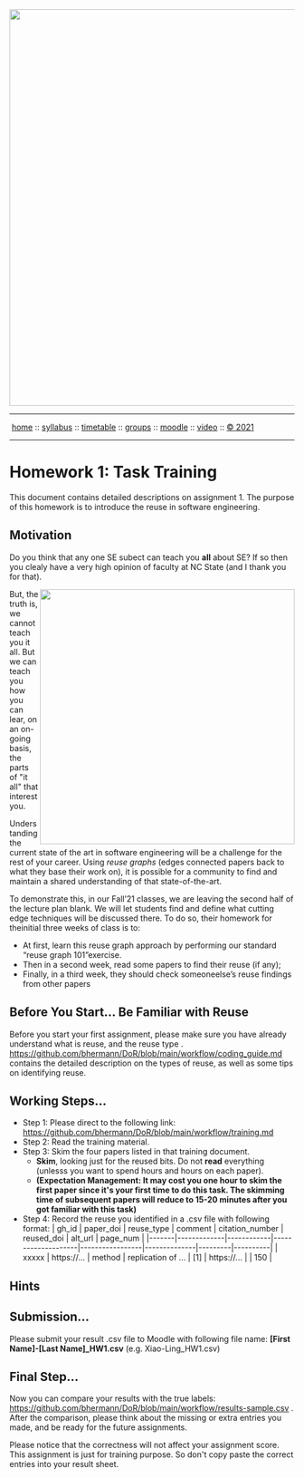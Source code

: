 <a name=top>
<a href="http://tiny.cc/se21"><img  width=700
  src="https://raw.githubusercontent.com/txt/se21/master/docs/img/femse.png"></a>
<hr>
<p>
&nbsp;<a href="https://tiny.cc/se21">home</a> ::
<a href="https://github.com/txt/se21/blob/master/docs/syllabus.md#top">syllabus</a> ::
<a href="https://github.com/txt/se21/blob/master/docs/syllabus.md#timetable">timetable</a> ::
<a href="https://docs.google.com/spreadsheets/d/1KKskduN7m1R3WYhQTLyWJgxkAvrp2UV-LEu5JWN26xo/edit#gid=0">groups</a> ::
<a href="https://moodle-courses2122.wolfware.ncsu.edu/course/view.php?id=3211">moodle</a> ::
<a href="https://ncsu.hosted.panopto.com/Panopto/Pages/Sessions/List.aspx#folderID=a5998f03-01df-4c6c-91c1-ad80003f3c7c">video</a> ::
<a href="https://github.com/txt/se21/blob/master/LICENSE.md#top">&copy; 2021</a>
<br>
<hr>

# Homework 1: Task Training 

  This document contains detailed descriptions on assignment 1. The purpose of this homework is to introduce the reuse in software engineering.

## Motivation
Do you think that any one SE subect can teach you **all** about SE? If so then you clealy have  a very high opinion of faculty at NC State (and I
thank you for that).

<img align=right src="https://user-images.githubusercontent.com/29195/130092394-79518a84-0d7e-4763-9ef5-80f915512468.png" width=450>

   

But,    the truth is, we cannot teach you it all. But we can teach you how you can lear, on an on-going basis, the parts of "it all" that
   interest you.

Understanding the current state of the art in software engineering  will be a challenge
for the rest of your career. Using _reuse graphs_ (edges connected papers  back to what they base their work  on), it is possible
for a community to find and maintain a shared understanding of
that state-of-the-art. 

To demonstrate this, in our Fall’21 classes,
we are leaving the second half of the lecture plan blank. We
will
let students find and define what cutting edge techniques will be
discussed there. To do so, their homework for theinitial three weeks
of class is to:

-  At first, learn this reuse graph approach by performing our standard “reuse graph 101”exercise. 
- Then in a second week, read some papers to find their reuse (if any); 
- Finally, in a third week, they should check someoneelse’s reuse findings from other papers

## Before You Start... Be Familiar with Reuse 
  Before you start your first assignment, please make sure you have already understand what is reuse, and the reuse type . https://github.com/bhermann/DoR/blob/main/workflow/coding_guide.md contains the detailed description on the types of reuse, as well as some tips on identifying reuse.
  
## Working Steps...
  - Step 1: Please direct to the following link: https://github.com/bhermann/DoR/blob/main/workflow/training.md
  - Step 2: Read the training material.
  - Step 3: Skim the four papers listed in that training document.
    - **Skim**, looking just for the reused bits. Do not **read** everything (unlesss you want to spend hours and hours on each paper).
    - **(Expectation Management: It may cost you one hour to skim the first paper since it's your first time to do this task. The skimming time of subsequent papers will reduce to 15-20 minutes after you got familiar with this task)**
  - Step 4: Record the reuse you identified in a .csv file with following format:
    | gh_id |  paper_doi  | reuse_type |       comment      | citation_number |  reused_doi  | alt_url | page_num |
    |-------|-------------|------------|--------------------|-----------------|--------------|---------|----------|
    | xxxxx | https://... |   method   | replication of ... |        [1]      |  https://... |         |    150   |

## Hints

## Submission...
  Please submit your result .csv file to Moodle with following file name: **[First Name]-[Last Name]_HW1.csv** (e.g. Xiao-Ling_HW1.csv)
  
## Final Step...
  Now you can compare your results with the true labels: https://github.com/bhermann/DoR/blob/main/workflow/results-sample.csv . After the comparison, please think about the missing or extra entries you made, and be ready for the future assignments.
  
  Please notice that the correctness will not affect your assignment score. This assignment is just for training purpose. So don't copy paste the correct entries into your result sheet.
  
